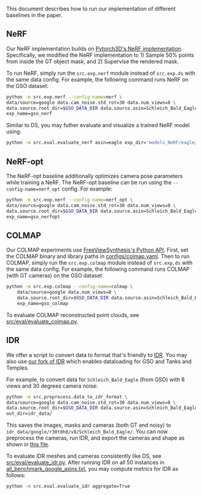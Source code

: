This document describes how to run our implementation of different baselines in the paper.

## NeRF
Our NeRF implementation builds on [Pytorch3D's NeRF implementation](https://github.com/facebookresearch/pytorch3d/tree/main/projects/nerf). Specifically, we modified the NeRF implementation to 1) Sample 50% points from inside the GT object mask, and 2) Supervise the rendered mask.

To run NeRF, simply run the `src.exp.nerf` module instead of `src.exp.ds` with the same data config. For example, the following command runs NeRF on the GSO dataset:
```bash
python -m src.exp.nerf --config-name=nerf \
data/source=google data.cam_noise.std_rot=30 data.num_views=8 \
data.source.root_dir=$GSO_DATA_DIR data.source.asin=Schleich_Bald_Eagle \
exp_name=gso_nerf
```

Similar to DS, you may futher evaluate and visualize a trained NeRF model using:
```bash
python -m src.eval.evaluate_nerf asin=eagle exp_dir='models_NeRF/eagle/' out_dir='viz_NeRF/'
```

## NeRF-opt
The NeRF-opt baseline additionally optimizes camera pose parameters while training a NeRF. The NeRF-opt baseline can be run using the `--config-name=nerf_opt` config. For example:
```bash
python -m src.exp.nerf --config-name=nerf_opt \
data/source=google data.cam_noise.std_rot=30 data.num_views=8 \
data.source.root_dir=$GSO_DATA_DIR data.source.asin=Schleich_Bald_Eagle \
exp_name=gso_nerfopt
```

## COLMAP
Our COLMAP experiments use [FreeViewSynthesis's Python API](https://raw.githubusercontent.com/intel-isl/FreeViewSynthesis/33a31ee214a77a2fa074d3a10cedc09803ec2ceb/co/colmap.py). First, set the COLMAP binary and library paths in [configs/colmap.yaml](../configs/colmap.yaml). Then to run COLMAP, simply run the `src.exp.colmap` module instead of `src.exp.ds` with the same data config. For example, the following command runs COLMAP (with GT cameras) on the GSO dataset:
```bash
python -m src.exp.colmap --config-name=colmap \
    data/source=google data.num_views=8 \
    data.source.root_dir=$GSO_DATA_DIR data.source.asin=Schleich_Bald_Eagle \
    exp_name=gso_colmap
```

To evaluate COLMAP reconstructed point clouds, see [src/eval/evaluate_colmap.py](../src/eval/evaluate_colmap.py).

## IDR
We offer a script to convert data to format that's friendly to [IDR](https://github.com/lioryariv/idr). You may also use [our fork of IDR](https://github.com/shubham-goel/idr/tree/ds_eval) which enables dataloading for GSO and Tanks and Temples.

For example, to convert data for `Schleich_Bald_Eagle` (from GSO) with 8 views and 30 degrees camera noise:
```bash
python -m src.preprocess.data_to_idr_format \
data/source=google data.cam_noise.std_rot=30 data.num_views=8 \
data.source.root_dir=$GSO_DATA_DIR data.source.asin=Schleich_Bald_Eagle \
out_dir=idr_data/
```
This saves the images, masks and cameras (both GT and noisy) to `idr_data/google/r30t0h0/v8/Schleich_Bald_Eagle/`. You can now preprocess the cameras, run IDR, and export the cameras and shape as shown in [this file](https://github.com/shubham-goel/idr/blob/ds_eval/code/run_gso.sh).

To evaluate IDR meshes and cameras consistently like DS, see [src/eval/evaluate_idr.py](../src/eval/evaluate_idr.py). After running IDR on all 50 instances in [all_benchmark_google_asins.txt](../all_benchmark_google_asins.txt), you may compute metrics for IDR as follows:
```bash
python -m src.eval.evaluate_idr aggregate=True
```
